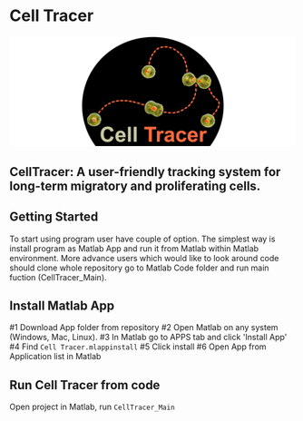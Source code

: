 # Cell Tracer
![CellTracer](CellTracerLogo.png)
## CellTracer: A user-friendly tracking system for long-term migratory and proliferating cells.  

## Getting Started
To start using program user have couple of option. The simplest way is install program as Matlab App and run it from Matlab within Matlab environment. More advance users which would like to look around code should clone whole repository go to Matlab Code folder and run main fuction (CellTracer_Main). 

## Install Matlab App
#1 Download App folder from repository
#2 Open Matlab on any system (Windows, Mac, Linux). 
#3 In Matlab go to APPS tab and click 'Install App'
#4 Find  ```Cell Tracer.mlappinstall```
#5 Click install
#6 Open App from Application list in Matlab

## Run Cell Tracer from code
Open project in Matlab, run ```CellTracer_Main```
